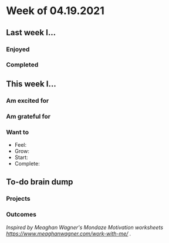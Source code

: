 Week of 04.19.2021
==================

Last week I...
--------------

### Enjoyed

### Completed

This week I...
--------------

### Am excited for

### Am grateful for

### Want to
- Feel: 
- Grow: 
- Start: 
- Complete: 

To-do brain dump
----------------
<!-- 
1. List all the to-do items rattling around in your brain or incomplete from last week's journal
2. Review calendar or notes for things you may not have remembered during initial brain dump
3. Go through whole list and identify
  a. Top priorities
  b. What can safely move to the end of week, next week?
  c. What's just for me (if there's nothing like this in the list, now's the time to add it 💖)
-->

### Projects
<!-- 
Provide some structure to your brain dump by organizing items into projects/categories.
-->

### Outcomes
<!--
What are the primary *outcomes* you want to accomplish this week? If you're familiar with OKRs, this should be the high-level result, a balance to the list of tasks you just created.
-->

_Inspired by Meaghan Wagner's Mondaze Motivation worksheets https://www.meaghanwagner.com/work-with-me/ ._
